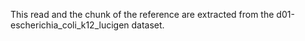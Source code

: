 This read and the chunk of the reference are extracted from the d01-escherichia_coli_k12_lucigen dataset.
